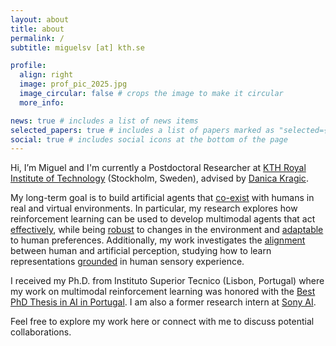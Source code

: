 ```yaml
---
layout: about
title: about
permalink: /
subtitle: miguelsv [at] kth.se

profile:
  align: right
  image: prof_pic_2025.jpg
  image_circular: false # crops the image to make it circular
  more_info:

news: true # includes a list of news items
selected_papers: true # includes a list of papers marked as "selected={true}"
social: true # includes social icons at the bottom of the page
---
```


Hi, I’m Miguel and I'm currently a Postdoctoral Researcher at <a href="https://www.kth.se/en">KTH Royal Institute of Technology</a> (Stockholm, Sweden), advised by <a href="https://www.csc.kth.se/~danik/">Danica Kragic</a>. 

My long-term goal is to build artificial agents that <a href="https://arxiv.org/abs/2502.04809/">co-exist</a> with humans in real and virtual environments. In particular, my research explores how reinforcement learning can be used to develop multimodal agents that act <a href="https://arxiv.org/abs/2406.12563v1">effectively</a>, while being <a href="https://arxiv.org/abs/2202.03390">robust</a> to changes in the environment and <a href="https://www.diva-portal.org/smash/record.jsf?pid=diva2%3A1942924&dswid=1366">adaptable</a> to human preferences. Additionally, my work investigates the <a href="https://openreview.net/forum?id=3f8i9GlBzu">alignment</a> between human and artificial perception, studying how to learn representations <a href="https://arxiv.org/abs/2502.03081/">grounded</a> in human sensory experience.

I received my Ph.D. from Instituto Superior Tecnico (Lisbon, Portugal) where my work on multimodal reinforcement learning was honored with the <a href="https://www.appia.pt/2024/10/07/vencedor-do-concurso-melhor-tese-de-doutoramento/">Best PhD Thesis in AI in Portugal</a>. I am also a former research intern at <a href="https://ai.sony/">Sony AI</a>.

Feel free to explore my work here or connect with me to discuss potential collaborations.